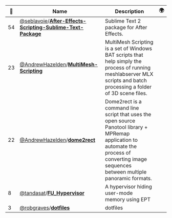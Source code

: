 |:star2: | Name | Description | 🌍|
|---|---|---|---|
|54|[@seblavoie](https://github.com/seblavoie)/[**After-Effects-Scripting-Sublime-Text-Package**](https://github.com/seblavoie/After-Effects-Scripting-Sublime-Text-Package)|Sublime Text 2 package for After Effects.||
|23|[@AndrewHazelden](https://github.com/AndrewHazelden)/[**MultiMesh-Scripting**](https://github.com/AndrewHazelden/MultiMesh-Scripting)|MultiMesh Scripting is a set of Windows BAT scripts that help simply the process of running meshlabserver MLX scripts and batch processing a folder of 3D scene files.||
|22|[@AndrewHazelden](https://github.com/AndrewHazelden)/[**dome2rect**](https://github.com/AndrewHazelden/dome2rect)|Dome2rect is a command line script that uses the open source Panotool library + MPRemap application to automate the process of converting image sequences between multiple panoramic formats.||
|8|[@tandasat](https://github.com/tandasat)/[**FU_Hypervisor**](https://github.com/tandasat/FU_Hypervisor)|A hypervisor hiding user-mode memory using EPT||
|3|[@robgraves](https://github.com/robgraves)/[**dotfiles**](https://github.com/robgraves/dotfiles)|dotfiles||

